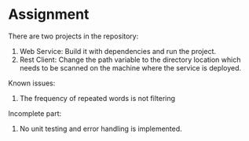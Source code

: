 # Assignment
There are two projects in the repository:

1. Web Service: Build it with dependencies and run the project.
2. Rest Client: Change the path variable to the directory location which needs to be scanned on the machine where the service is deployed.

Known issues: 
1. The frequency of repeated words is not filtering <tabs and spaces more than once>

Incomplete part: 
1. No unit testing and error handling is implemented.
